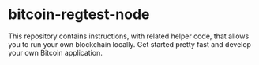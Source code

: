 bitcoin-regtest-node
====================

This repository contains instructions, with related helper code, that allows you to run your own blockchain locally.  Get started pretty fast and develop your own Bitcoin application.
